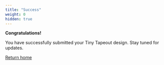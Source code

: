```yaml
---
title: "Success"
weight: 0
hidden: true
---
```


**Congratulations!**

You have successfully submitted your Tiny Tapeout design. Stay tuned for updates.

[Return home](https://tinytapeout.com/)

